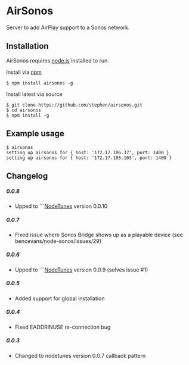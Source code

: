 AirSonos
========

Server to add AirPlay support to a Sonos network.

Installation
------------

AirSonos requires [node.js](http://nodejs.org) installed to run.

Install via [npm](https://www.npmjs.org)
```
$ npm install airsonos -g
```

Install latest via source
```
$ git clone https://github.com/stephen/airsonos.git
$ cd airsonos
$ npm install -g
```

Example usage
-------------
```
$ airsonos
setting up airsonos for { host: '172.17.106.37', port: 1400 }
setting up airsonos for { host: '172.17.105.103', port: 1400 }
```

Changelog
---------
##### 0.0.8
- Upped to ```[NodeTunes](https://github.com/stephen/nodetunes) version 0.0.10

##### 0.0.7
- Fixed issue where Sonos Bridge shows up as a playable device (see bencevans/node-sonos/issues/29)

##### 0.0.6
- Upped to ```[NodeTunes](https://github.com/stephen/nodetunes) version 0.0.9 (solves issue #1)

##### 0.0.5
- Added support for global installation

##### 0.0.4
- Fixed EADDRINUSE re-connection bug

##### 0.0.3
- Changed to nodetunes version 0.0.7 callback pattern

